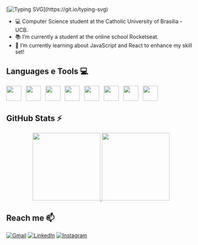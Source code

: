 [![Typing SVG](https://readme-typing-svg.herokuapp.com?font=Righteous&size=35&pause=1000&color=86FA00&random=false&width=435&lines=Hi+there!+%F0%9F%91%8B+I'm+Erick!)](https://git.io/typing-svg)

- 💻 Computer Science student at the Catholic University of Brasilia - UCB.
- 📚 I’m currently a student at the online school Rocketseat.
- 🌱 I’m currently learning about JavaScript and React to enhance my skill set!


## Languages e Tools 💻
<div>
  <img src="https://cdn.jsdelivr.net/gh/devicons/devicon@latest/icons/html5/html5-original.svg" width="40px" height="40px"/> &nbsp
  <img src="https://cdn.jsdelivr.net/gh/devicons/devicon@latest/icons/css3/css3-original.svg" width="40px" height="40px"/> &nbsp
  <img src="https://cdn.jsdelivr.net/gh/devicons/devicon@latest/icons/bootstrap/bootstrap-original.svg" width="40px" height="40px"/> &nbsp
  <img src="https://cdn.jsdelivr.net/gh/devicons/devicon@latest/icons/c/c-original.svg" width="40px" height="40px"/> &nbsp
  <img src="https://cdn.jsdelivr.net/gh/devicons/devicon@latest/icons/javascript/javascript-original.svg" width="40px" height="40px"/> &nbsp
  <img src="https://cdn.jsdelivr.net/gh/devicons/devicon@latest/icons/react/react-original.svg" width="40px" height="40px"/> &nbsp
  <img src="https://cdn.jsdelivr.net/gh/devicons/devicon@latest/icons/figma/figma-original.svg" width="40px" height="40px"/> &nbsp
  <img src="https://cdn.jsdelivr.net/gh/devicons/devicon@latest/icons/mysql/mysql-original.svg" width="40px" height="40px"/> &nbsp
</div>

## GitHub Stats ⚡

<div align="center">
  <a href="https://github.com/Erick-A-Martins">
    <img height="180em" src="https://github-readme-stats.vercel.app/api/top-langs/?username=Erick-A-Martins&layout=compact&langs_count=7&theme=radical"/>
  </a>
  <a href="https://git.io/streak-stats">
    <img height="180em" src="https://streak-stats.demolab.com/?user=Erick-A-Martins&theme=radical"/>
  </a>
</div>


## Reach me 📫
[![Gmail](https://img.shields.io/badge/-Gmail-86FA00FF?style=for-the-badge&logo=gmail&logoColor=white)](mailto:erickalvesqmartins@gmail.com)
[![LinkedIn](https://img.shields.io/badge/LinkedIn-86FA00FF?style=for-the-badge&logo=linkedin&logoColor=white)](https://www.linkedin.com/in/erickalvesmartins/)
[![Instagram](https://img.shields.io/badge/Instagram-86FA00FF?style=for-the-badge&logo=instagram&logoColor=white)](https://www.instagram.com/erickqmartins/) 




